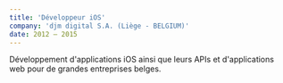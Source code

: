 ```yaml
---
title: 'Développeur iOS'
company: 'djm digital S.A. (Liège - BELGIUM)'
date: 2012 – 2015
---
```


Développement d'applications iOS ainsi que leurs APIs et d'applications web pour de grandes entreprises belges.
